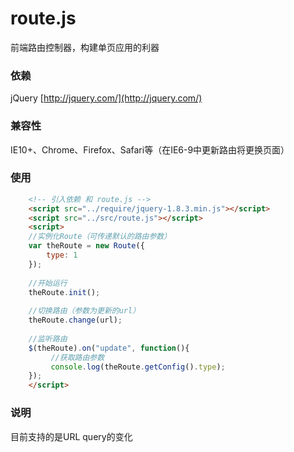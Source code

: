 # route.js

前端路由控制器，构建单页应用的利器

### 依赖

jQuery [http://jquery.com/](http://jquery.com/)

### 兼容性

IE10+、Chrome、Firefox、Safari等（在IE6-9中更新路由将更换页面）

### 使用

```html
	<!-- 引入依赖 和 route.js -->
	<script src="../require/jquery-1.8.3.min.js"></script>
	<script src="../src/route.js"></script>
	<script>
	//实例化Route（可传递默认的路由参数）
	var theRoute = new Route({
        type: 1
    });
    
    //开始运行
    theRoute.init();
    
    //切换路由（参数为更新的url）
    theRoute.change(url);
    
    //监听路由
    $(theRoute).on("update", function(){
         //获取路由参数
         console.log(theRoute.getConfig().type);
    });
    </script>
```
    
### 说明

目前支持的是URL query的变化
